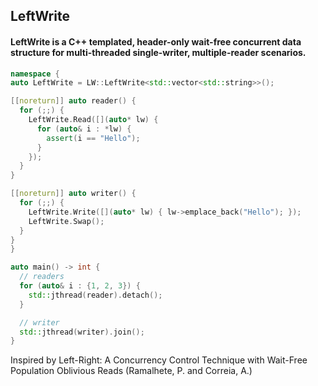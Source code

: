 ## LeftWrite

#### LeftWrite is a C++ templated, header-only wait-free concurrent data structure for multi-threaded single-writer, multiple-reader scenarios.

```cpp
namespace {
auto LeftWrite = LW::LeftWrite<std::vector<std::string>>();

[[noreturn]] auto reader() {
  for (;;) {
    LeftWrite.Read([](auto* lw) {
      for (auto& i : *lw) {
        assert(i == "Hello");
      }
    });
  }
}

[[noreturn]] auto writer() {
  for (;;) {
    LeftWrite.Write([](auto* lw) { lw->emplace_back("Hello"); });
    LeftWrite.Swap();
  }
}
}

auto main() -> int {
  // readers
  for (auto& i : {1, 2, 3}) {
    std::jthread(reader).detach();
  }

  // writer
  std::jthread(writer).join();
}

```


Inspired by Left-Right: A Concurrency Control Technique with Wait-Free Population Oblivious Reads (Ramalhete, P. and Correia, A.)